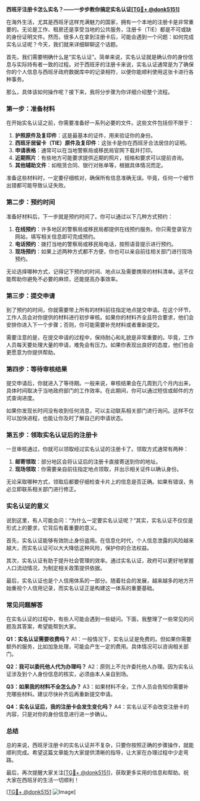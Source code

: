 **西班牙注册卡怎么实名？——一步步教你搞定实名认证[[TG💪+ @donk5151](https://t.me/s/donk5151)]**

在海外生活，尤其是西班牙这样充满魅力的国家，拥有一个本地的注册卡是非常重要的。无论是工作、租房还是享受当地的公共服务，注册卡（TIE）都是不可或缺的身份证明文件。然而，很多人在拿到注册卡后，可能会遇到一个问题：如何完成实名认证呢？今天，我们就来详细聊聊这个话题。

首先，我们需要明确什么是“实名认证”。简单来说，实名认证就是确认你的身份信息与实际持有者一致的过程。对于西班牙的注册卡来说，实名认证通常是为了确保你的个人信息与西班牙政府数据库中的记录相符，以便你能顺利使用这张卡进行各种事务。

那么，具体该如何操作呢？接下来，我将分步骤为你详细介绍整个流程。

### 第一步：准备材料

在开始实名认证之前，你需要准备好一系列必要的文件。这些文件包括但不限于：

1. **护照原件及复印件**：这是最基本的证件，用来验证你的身份。
2. **西班牙居留卡（TIE）原件及复印件**：这张卡是你在西班牙合法居住的证明。
3. **申请表格**：通常可以在当地警察局或移民局官网下载并打印。
4. **近期照片**：有些地方可能要求提供近期的照片，规格和要求可以提前咨询。
5. **其他辅助文件**：如租赁合同、银行对账单等，根据具体情况而定。

准备这些材料时，一定要仔细核对，确保所有信息准确无误。毕竟，任何一个细节出错都可能导致认证失败。

### 第二步：预约时间

准备好材料后，下一步就是预约时间了。你可以通过以下几种方式预约：

1. **在线预约**：许多地区的警察局或移民局都提供在线预约服务。你只需登录官方网站，填写相关信息即可完成预约。
2. **电话预约**：拨打当地的警察局或移民局电话，按照语音提示进行预约。
3. **现场预约**：如果上述两种方式都不方便，你也可以亲自前往相关部门进行现场预约。

无论选择哪种方式，记得记下预约的时间、地点以及需要携带的材料清单。这不仅能帮助你避免不必要的麻烦，还能提高办事效率。

### 第三步：提交申请

到了预约的时间，你就需要带上所有的材料前往指定地点提交申请。在这个环节，工作人员会对你提供的材料进行初步审核。如果你的材料齐全且符合要求，他们会安排你进入下一个步骤；否则，你可能需要补充材料或者重新提交。

需要注意的是，在提交申请的过程中，保持耐心和礼貌是非常重要的。毕竟，工作人员每天要处理大量的申请，难免会有压力。如果你表现出良好的态度，他们也会更愿意为你提供帮助。

### 第四步：等待审核结果

提交申请后，你就进入了等待期。一般来说，审核结果会在几周到几个月内出来，具体时间取决于当地政府部门的工作效率。在此期间，你可以通过短信或邮件的方式查询进度。

如果你发现长时间没有收到任何消息，可以主动联系相关部门进行询问。这样不仅可以加快进程，也能让你及时了解自己的申请状态。

### 第五步：领取实名认证后的注册卡

一旦审核通过，你就可以领取经过实名认证的注册卡了。领取方式通常有两种：

1. **邮寄领取**：部分地区会将认证后的注册卡直接寄送到你的地址。
2. **现场领取**：你需要亲自前往指定地点领取，并出示相关证件以确认身份。

无论采取哪种方式，领取后都要仔细检查卡片上的信息是否正确。如果有错误，务必立即联系相关部门进行修正。

### 实名认证的意义

说到这里，有人可能会问：“为什么一定要实名认证呢？”其实，实名认证不仅仅是形式上的要求，它背后有着重要的意义。

首先，实名认证能够有效防止身份盗用。在信息化时代，个人信息泄露的风险越来越大，而实名认证可以大大降低这种风险，保护你的合法权益。

其次，实名认证有助于提升社会管理的效率。通过实名认证，政府可以更好地掌握人口流动情况，为制定相关政策提供依据。

最后，实名认证也是个人信用体系的一部分。随着社会的发展，越来越多的地方开始重视个人信用记录，而实名认证正是构建这一体系的重要基础。

### 常见问题解答

在实名认证的过程中，有些人可能会遇到一些疑问。下面，我整理了一些常见的问题及其答案，希望能帮到大家。

**Q1：实名认证需要收费吗？**
A1：一般情况下，实名认证是免费的。但如果你需要额外的服务，比如加急处理，可能会产生一定的费用。具体情况可以咨询相关部门。

**Q2：我可以委托他人代为办理吗？**
A2：原则上不允许委托他人办理。因为实名认证涉及到个人身份信息的核实，必须由本人亲自到场。

**Q3：如果我的材料不全怎么办？**
A3：如果材料不全，工作人员会告知你需要补充哪些材料。建议尽快补齐后再重新提交申请。

**Q4：实名认证后，我的注册卡会发生变化吗？**
A4：实名认证不会改变注册卡的内容，只是对你的身份信息进行进一步确认。

### 总结

总的来说，西班牙注册卡的实名认证并不复杂，只要你按照正确的步骤操作，就能顺利完成。希望这篇文章能为大家提供清晰的指导，让大家在办理过程中少走弯路。

最后，再次提醒大家关注[[TG💪+ @donk5151](https://t.me/s/donk5151)]，获取更多实用的信息和帮助。祝大家在西班牙的生活一切顺利！

[[TG💪+ @donk5151](https://t.me/s/donk5151) ![Image](https://i.postimg.cc/rwNCRYN7/Snipaste-2025-04-30-17-27-05.png)]